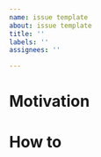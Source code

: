 ```yaml
---
name: issue template
about: issue template
title: ''
labels: ''
assignees: ''

---
```


# Motivation


# How to
